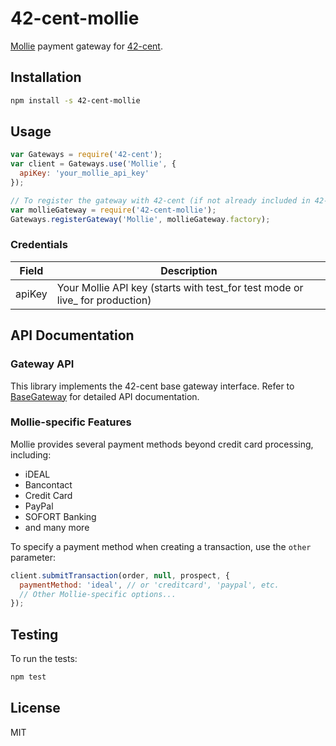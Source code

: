 # 42-cent-mollie

[Mollie](https://www.mollie.com/) payment gateway for [42-cent](https://github.com/continuous-software/42-cent).

## Installation

```bash
npm install -s 42-cent-mollie
```

## Usage

```javascript
var Gateways = require('42-cent');
var client = Gateways.use('Mollie', {
  apiKey: 'your_mollie_api_key'
});

// To register the gateway with 42-cent (if not already included in 42-cent):
var mollieGateway = require('42-cent-mollie');
Gateways.registerGateway('Mollie', mollieGateway.factory);
```

### Credentials

| Field | Description |
|-------|-------------|
| apiKey | Your Mollie API key (starts with test\_for test mode or live\_ for production) |

## API Documentation

### Gateway API

This library implements the 42-cent base gateway interface. Refer to [BaseGateway](https://github.com/continuous-software/42-cent-base) for detailed API documentation.

### Mollie-specific Features

Mollie provides several payment methods beyond credit card processing, including:

- iDEAL
- Bancontact
- Credit Card
- PayPal
- SOFORT Banking
- and many more

To specify a payment method when creating a transaction, use the `other` parameter:

```javascript
client.submitTransaction(order, null, prospect, {
  paymentMethod: 'ideal', // or 'creditcard', 'paypal', etc.
  // Other Mollie-specific options...
});
```

## Testing

To run the tests:

```bash
npm test
```

## License

MIT
